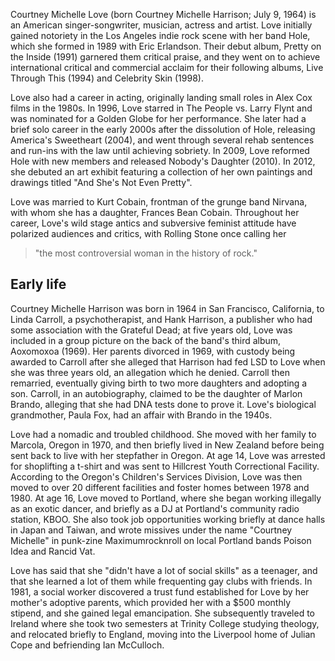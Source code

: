 ﻿Courtney Michelle Love (born Courtney Michelle Harrison; July 9, 1964) is an American singer-songwriter, 
musician, actress and artist. Love initially gained notoriety in the Los Angeles indie rock scene with 
her band Hole, which she formed in 1989 with Eric Erlandson. Their debut album, Pretty on the Inside 
(1991) garnered them critical praise, and they went on to achieve international critical and commercial 
acclaim for their following albums, Live Through This (1994) and Celebrity Skin (1998).

Love also had a career in acting, originally landing small roles in Alex Cox films in the 1980s. In 1996, 
Love starred in The People vs. Larry Flynt and was nominated for a Golden Globe for her performance. 
She later had a brief solo career in the early 2000s after the dissolution of Hole, releasing America's 
Sweetheart (2004), and went through several rehab sentences and run-ins with the law until achieving 
sobriety. In 2009, Love reformed Hole with new members and released Nobody's Daughter (2010). In 2012, 
she debuted an art exhibit featuring a collection of her own paintings and drawings titled 
"And She's Not Even Pretty".

Love was married to Kurt Cobain, frontman of the grunge band Nirvana, with whom she has a daughter, 
Frances Bean Cobain. Throughout her career, Love's wild stage antics and subversive feminist attitude 
have polarized audiences and critics, with Rolling Stone once calling her 

> "the most controversial woman in the history of rock."

## Early life

Courtney Michelle Harrison was born in 1964 in San Francisco, California, to Linda Carroll, a 
psychotherapist, and Hank Harrison, a publisher who had some association with the Grateful Dead; at 
five years old, Love was included in a group picture on the back of the band's third album, Aoxomoxoa 
(1969). Her parents divorced in 1969, with custody being awarded to Carroll after she alleged 
that Harrison had fed LSD to Love when she was three years old, an allegation which he denied. 
Carroll then remarried, eventually giving birth to two more daughters and adopting a son. Carroll, in an 
autobiography, claimed to be the daughter of Marlon Brando, alleging that she had DNA tests done to prove 
it. Love's biological grandmother, Paula Fox, had an affair with Brando in the 1940s.

Love had a nomadic and troubled childhood. She moved with her family to Marcola, Oregon in 1970, and then 
briefly lived in New Zealand before being sent back to live with her stepfather in Oregon. At age 14, 
Love was arrested for shoplifting a t-shirt and was sent to Hillcrest Youth Correctional Facility. 
According to the Oregon's Children's Services Division, Love was then moved to over 20 different 
facilities and foster homes between 1978 and 1980. At age 16, Love moved to Portland, where she 
began working illegally as an exotic dancer, and briefly as a DJ at Portland's community radio station, 
KBOO. She also took job opportunities working briefly at dance halls in Japan and Taiwan, and wrote 
missives under the name "Courtney Michelle" in punk-zine Maximumrocknroll on local Portland bands Poison 
Idea and Rancid Vat. 

Love has said that she "didn't have a lot of social skills" as a teenager, and that she learned a lot of 
them while frequenting gay clubs with friends. In 1981, a social worker discovered a trust fund 
established for Love by her mother's adoptive parents, which provided her with a $500 monthly stipend, 
and she gained legal emancipation. She subsequently traveled to Ireland where she took two semesters 
at Trinity College studying theology, and relocated briefly to England, moving into the Liverpool home of 
Julian Cope and befriending Ian McCulloch.